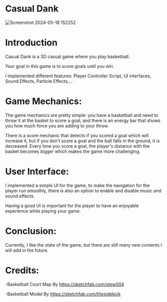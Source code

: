 # Casual Dank

![Screenshot 2024-05-18 152252](https://github.com/Vrayzix/CasualDunk/assets/137806796/65b970fe-d7de-4a4a-9e2f-148308da8d34)


# Introduction

Casual Dank is a 3D casual game where you play basketball.

Your goal in this game is to score goals until you win.

I implemented different features: Player Controller Script, UI interfaces, Sound Effects, Particle Effects,...

# Game Mechanics:


The game mechanics are pretty simple: you have a basketball and need to throw it at the basket to score a goal, and there is an energy bar that shows you how much force you are adding to your throw.

There is a score mechanic that detects if you scored a goal which will increase it, but if you don't score a goal and the ball falls in the ground, it is decreased. Every time you score a goal, the player's distance with the basket becomes bigger which makes the game more challenging.

# User Interface:


I implemented a simple UI for the game, to make the navigation for the player run smoothly, there is also an option to enable and disable music and sound effects.

Having a good UI is important for the player to have an enjoyable experience while playing your game.

# Conclusion:
Currently, I like the state of the game, but there are still many new contents I will add in the future.

# Credits:
-Basketball Court Map By https://sketchfab.com/stew004

-Basketball Model By https://sketchfab.com/thesidekick
